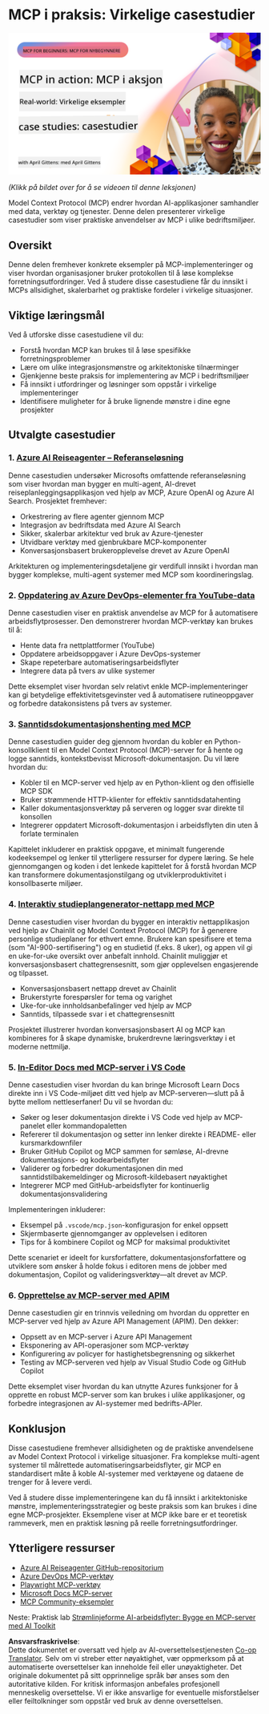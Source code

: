 <!--
CO_OP_TRANSLATOR_METADATA:
{
  "original_hash": "61a160248efabe92b09d7b08293d17db",
  "translation_date": "2025-08-18T15:29:30+00:00",
  "source_file": "09-CaseStudy/README.md",
  "language_code": "no"
}
-->
# MCP i praksis: Virkelige casestudier

[![MCP i praksis: Virkelige casestudier](../../../translated_images/10.3262cc80b4de5071fde8ba74c5c5d6738a0a9f398dcc0423f0210f632e2238b8.no.png)](https://youtu.be/IxshWb2Az5w)

_(Klikk på bildet over for å se videoen til denne leksjonen)_

Model Context Protocol (MCP) endrer hvordan AI-applikasjoner samhandler med data, verktøy og tjenester. Denne delen presenterer virkelige casestudier som viser praktiske anvendelser av MCP i ulike bedriftsmiljøer.

## Oversikt

Denne delen fremhever konkrete eksempler på MCP-implementeringer og viser hvordan organisasjoner bruker protokollen til å løse komplekse forretningsutfordringer. Ved å studere disse casestudiene får du innsikt i MCPs allsidighet, skalerbarhet og praktiske fordeler i virkelige situasjoner.

## Viktige læringsmål

Ved å utforske disse casestudiene vil du:

- Forstå hvordan MCP kan brukes til å løse spesifikke forretningsproblemer
- Lære om ulike integrasjonsmønstre og arkitektoniske tilnærminger
- Gjenkjenne beste praksis for implementering av MCP i bedriftsmiljøer
- Få innsikt i utfordringer og løsninger som oppstår i virkelige implementeringer
- Identifisere muligheter for å bruke lignende mønstre i dine egne prosjekter

## Utvalgte casestudier

### 1. [Azure AI Reiseagenter – Referanseløsning](./travelagentsample.md)

Denne casestudien undersøker Microsofts omfattende referanseløsning som viser hvordan man bygger en multi-agent, AI-drevet reiseplanleggingsapplikasjon ved hjelp av MCP, Azure OpenAI og Azure AI Search. Prosjektet fremhever:

- Orkestrering av flere agenter gjennom MCP
- Integrasjon av bedriftsdata med Azure AI Search
- Sikker, skalerbar arkitektur ved bruk av Azure-tjenester
- Utvidbare verktøy med gjenbrukbare MCP-komponenter
- Konversasjonsbasert brukeropplevelse drevet av Azure OpenAI

Arkitekturen og implementeringsdetaljene gir verdifull innsikt i hvordan man bygger komplekse, multi-agent systemer med MCP som koordineringslag.

### 2. [Oppdatering av Azure DevOps-elementer fra YouTube-data](./UpdateADOItemsFromYT.md)

Denne casestudien viser en praktisk anvendelse av MCP for å automatisere arbeidsflytprosesser. Den demonstrerer hvordan MCP-verktøy kan brukes til å:

- Hente data fra nettplattformer (YouTube)
- Oppdatere arbeidsoppgaver i Azure DevOps-systemer
- Skape repeterbare automatiseringsarbeidsflyter
- Integrere data på tvers av ulike systemer

Dette eksemplet viser hvordan selv relativt enkle MCP-implementeringer kan gi betydelige effektivitetsgevinster ved å automatisere rutineoppgaver og forbedre datakonsistens på tvers av systemer.

### 3. [Sanntidsdokumentasjonshenting med MCP](./docs-mcp/README.md)

Denne casestudien guider deg gjennom hvordan du kobler en Python-konsollklient til en Model Context Protocol (MCP)-server for å hente og logge sanntids, kontekstbevisst Microsoft-dokumentasjon. Du vil lære hvordan du:

- Kobler til en MCP-server ved hjelp av en Python-klient og den offisielle MCP SDK
- Bruker strømmende HTTP-klienter for effektiv sanntidsdatahenting
- Kaller dokumentasjonsverktøy på serveren og logger svar direkte til konsollen
- Integrerer oppdatert Microsoft-dokumentasjon i arbeidsflyten din uten å forlate terminalen

Kapittelet inkluderer en praktisk oppgave, et minimalt fungerende kodeeksempel og lenker til ytterligere ressurser for dypere læring. Se hele gjennomgangen og koden i det lenkede kapittelet for å forstå hvordan MCP kan transformere dokumentasjonstilgang og utviklerproduktivitet i konsollbaserte miljøer.

### 4. [Interaktiv studieplangenerator-nettapp med MCP](./docs-mcp/README.md)

Denne casestudien viser hvordan du bygger en interaktiv nettapplikasjon ved hjelp av Chainlit og Model Context Protocol (MCP) for å generere personlige studieplaner for ethvert emne. Brukere kan spesifisere et tema (som "AI-900-sertifisering") og en studietid (f.eks. 8 uker), og appen vil gi en uke-for-uke oversikt over anbefalt innhold. Chainlit muliggjør et konversasjonsbasert chattegrensesnitt, som gjør opplevelsen engasjerende og tilpasset.

- Konversasjonsbasert nettapp drevet av Chainlit
- Brukerstyrte forespørsler for tema og varighet
- Uke-for-uke innholdsanbefalinger ved hjelp av MCP
- Sanntids, tilpassede svar i et chattegrensesnitt

Prosjektet illustrerer hvordan konversasjonsbasert AI og MCP kan kombineres for å skape dynamiske, brukerdrevne læringsverktøy i et moderne nettmiljø.

### 5. [In-Editor Docs med MCP-server i VS Code](./docs-mcp/README.md)

Denne casestudien viser hvordan du kan bringe Microsoft Learn Docs direkte inn i VS Code-miljøet ditt ved hjelp av MCP-serveren—slutt på å bytte mellom nettleserfaner! Du vil se hvordan du:

- Søker og leser dokumentasjon direkte i VS Code ved hjelp av MCP-panelet eller kommandopaletten
- Refererer til dokumentasjon og setter inn lenker direkte i README- eller kursmarkdownfiler
- Bruker GitHub Copilot og MCP sammen for sømløse, AI-drevne dokumentasjons- og kodearbeidsflyter
- Validerer og forbedrer dokumentasjonen din med sanntidstilbakemeldinger og Microsoft-kildebasert nøyaktighet
- Integrerer MCP med GitHub-arbeidsflyter for kontinuerlig dokumentasjonsvalidering

Implementeringen inkluderer:

- Eksempel på `.vscode/mcp.json`-konfigurasjon for enkel oppsett
- Skjermbaserte gjennomganger av opplevelsen i editoren
- Tips for å kombinere Copilot og MCP for maksimal produktivitet

Dette scenariet er ideelt for kursforfattere, dokumentasjonsforfattere og utviklere som ønsker å holde fokus i editoren mens de jobber med dokumentasjon, Copilot og valideringsverktøy—alt drevet av MCP.

### 6. [Opprettelse av MCP-server med APIM](./apimsample.md)

Denne casestudien gir en trinnvis veiledning om hvordan du oppretter en MCP-server ved hjelp av Azure API Management (APIM). Den dekker:

- Oppsett av en MCP-server i Azure API Management
- Eksponering av API-operasjoner som MCP-verktøy
- Konfigurering av policyer for hastighetsbegrensning og sikkerhet
- Testing av MCP-serveren ved hjelp av Visual Studio Code og GitHub Copilot

Dette eksemplet viser hvordan du kan utnytte Azures funksjoner for å opprette en robust MCP-server som kan brukes i ulike applikasjoner, og forbedre integrasjonen av AI-systemer med bedrifts-APIer.

## Konklusjon

Disse casestudiene fremhever allsidigheten og de praktiske anvendelsene av Model Context Protocol i virkelige situasjoner. Fra komplekse multi-agent systemer til målrettede automatiseringsarbeidsflyter, gir MCP en standardisert måte å koble AI-systemer med verktøyene og dataene de trenger for å levere verdi.

Ved å studere disse implementeringene kan du få innsikt i arkitektoniske mønstre, implementeringsstrategier og beste praksis som kan brukes i dine egne MCP-prosjekter. Eksemplene viser at MCP ikke bare er et teoretisk rammeverk, men en praktisk løsning på reelle forretningsutfordringer.

## Ytterligere ressurser

- [Azure AI Reiseagenter GitHub-repositorium](https://github.com/Azure-Samples/azure-ai-travel-agents)
- [Azure DevOps MCP-verktøy](https://github.com/microsoft/azure-devops-mcp)
- [Playwright MCP-verktøy](https://github.com/microsoft/playwright-mcp)
- [Microsoft Docs MCP-server](https://github.com/MicrosoftDocs/mcp)
- [MCP Community-eksempler](https://github.com/microsoft/mcp)

Neste: Praktisk lab [Strømlinjeforme AI-arbeidsflyter: Bygge en MCP-server med AI Toolkit](../10-StreamliningAIWorkflowsBuildingAnMCPServerWithAIToolkit/README.md)

**Ansvarsfraskrivelse**:  
Dette dokumentet er oversatt ved hjelp av AI-oversettelsestjenesten [Co-op Translator](https://github.com/Azure/co-op-translator). Selv om vi streber etter nøyaktighet, vær oppmerksom på at automatiserte oversettelser kan inneholde feil eller unøyaktigheter. Det originale dokumentet på sitt opprinnelige språk bør anses som den autoritative kilden. For kritisk informasjon anbefales profesjonell menneskelig oversettelse. Vi er ikke ansvarlige for eventuelle misforståelser eller feiltolkninger som oppstår ved bruk av denne oversettelsen.